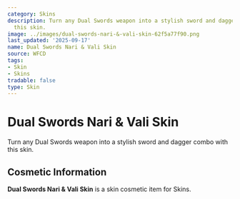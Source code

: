 ```yaml
---
category: Skins
description: Turn any Dual Swords weapon into a stylish sword and dagger combo with
  this skin.
image: ../images/dual-swords-nari-&-vali-skin-62f5a77f90.png
last_updated: '2025-09-17'
name: Dual Swords Nari & Vali Skin
source: WFCD
tags:
- Skin
- Skins
tradable: false
type: Skin
---
```


# Dual Swords Nari & Vali Skin

Turn any Dual Swords weapon into a stylish sword and dagger combo with this skin.

## Cosmetic Information

**Dual Swords Nari & Vali Skin** is a skin cosmetic item for Skins.

